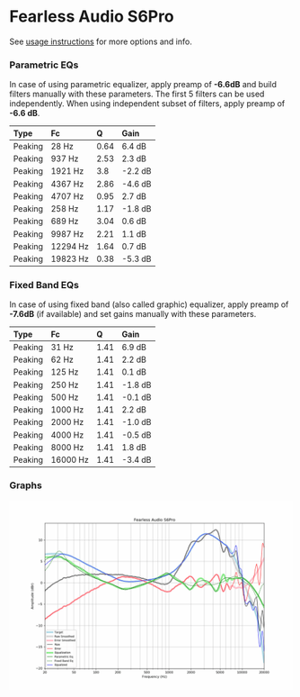 # Fearless Audio S6Pro
See [usage instructions](https://github.com/jaakkopasanen/AutoEq#usage) for more options and info.

### Parametric EQs
In case of using parametric equalizer, apply preamp of **-6.6dB** and build filters manually
with these parameters. The first 5 filters can be used independently.
When using independent subset of filters, apply preamp of **-6.6 dB**.

| Type    | Fc       |    Q | Gain    |
|:--------|:---------|:-----|:--------|
| Peaking | 28 Hz    | 0.64 | 6.4 dB  |
| Peaking | 937 Hz   | 2.53 | 2.3 dB  |
| Peaking | 1921 Hz  | 3.8  | -2.2 dB |
| Peaking | 4367 Hz  | 2.86 | -4.6 dB |
| Peaking | 4707 Hz  | 0.95 | 2.7 dB  |
| Peaking | 258 Hz   | 1.17 | -1.8 dB |
| Peaking | 689 Hz   | 3.04 | 0.6 dB  |
| Peaking | 9987 Hz  | 2.21 | 1.1 dB  |
| Peaking | 12294 Hz | 1.64 | 0.7 dB  |
| Peaking | 19823 Hz | 0.38 | -5.3 dB |

### Fixed Band EQs
In case of using fixed band (also called graphic) equalizer, apply preamp of **-7.6dB**
(if available) and set gains manually with these parameters.

| Type    | Fc       |    Q | Gain    |
|:--------|:---------|:-----|:--------|
| Peaking | 31 Hz    | 1.41 | 6.9 dB  |
| Peaking | 62 Hz    | 1.41 | 2.2 dB  |
| Peaking | 125 Hz   | 1.41 | 0.1 dB  |
| Peaking | 250 Hz   | 1.41 | -1.8 dB |
| Peaking | 500 Hz   | 1.41 | -0.1 dB |
| Peaking | 1000 Hz  | 1.41 | 2.2 dB  |
| Peaking | 2000 Hz  | 1.41 | -1.0 dB |
| Peaking | 4000 Hz  | 1.41 | -0.5 dB |
| Peaking | 8000 Hz  | 1.41 | 1.8 dB  |
| Peaking | 16000 Hz | 1.41 | -3.4 dB |

### Graphs
![](./Fearless%20Audio%20S6Pro.png)